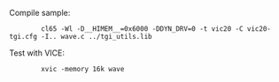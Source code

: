 Compile sample:

```
        cl65 -Wl -D__HIMEM__=0x6000 -DDYN_DRV=0 -t vic20 -C vic20-tgi.cfg -I.. wave.c ../tgi_utils.lib
```

Test with VICE:

```
        xvic -memory 16k wave
```
